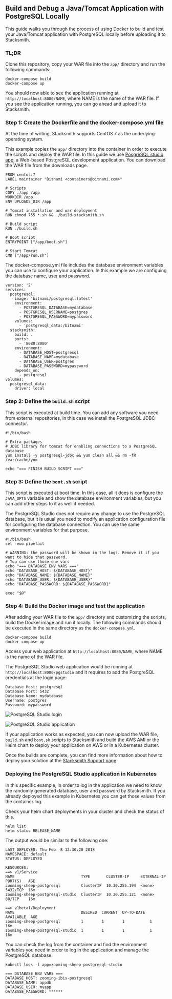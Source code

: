 ## Build and Debug a Java/Tomcat Application with PostgreSQL Locally

This guide walks you through the process of using Docker to build and test your Java/Tomcat application with PostgreSQL locally before uploading it to Stacksmith.

### TL;DR

Clone this repository, copy your WAR file into the `app/` directory and run the following commands:

```
docker-compose build
docker-compose up
```

You should now able to see the application running at `http://localhost:8080/NAME`, where NAME is the name of the WAR file. If you see the application running, you can go ahead and upload it to Stacksmith.

### Step 1: Create the Dockerfile and the docker-compose.yml file

At the time of writing, Stacksmith supports CentOS 7 as the underlying operating system.

This example copies the `app/` directory into the container in order to execute the scripts and deploy the WAR file. In this guide we use [PosgreSQL studio app](http://www.postgresqlstudio.org/), a Web-based PostgreSQL development application. You can download the WAR file from the downloads page.

```
FROM centos:7
LABEL maintainer "Bitnami <containers@bitnami.com>"

# Scripts
COPY ./app /app
WORKDIR /app
ENV UPLOADS_DIR /app

# Tomcat installation and war deployment
RUN chmod 755 *.sh && ./build-stacksmith.sh

# Build script
RUN ./build.sh

# Boot script
ENTRYPOINT ["/app/boot.sh"]

# Start Tomcat
CMD ["/app/run.sh"]
```

The docker-compose.yml file includes the database environment variables you can use to configure your application. In this example we are configuing the database name, user and password.

```
version: '2'
services:
  postgresql:
    image: 'bitnami/postgresql:latest'
    environment:
      - POSTGRESQL_DATABASE=mydatabase
      - POSTGRESQL_USERNAME=postgres
      - POSTGRESQL_PASSWORD=mypassword
    volumes:
      - 'postgresql_data:/bitnami'
  stacksmith:
    build: .
    ports:
      - '8080:8080'
    environment:
      - DATABASE_HOST=postgresql
      - DATABASE_NAME=mydatabase
      - DATABASE_USER=postgres
      - DATABASE_PASSWORD=mypassword
    depends_on:
      - postgresql
volumes:
  postgresql_data:
    driver: local
```

### Step 2: Define the `build.sh` script

This script is executed at build time. You can add any software you need from external repositories, in this case we install the PostgreSQL JDBC connector.

```
#!/bin/bash

# Extra packages
# JDBC library for tomcat for enabling connections to a PostgreSQL database
yum install -y postgresql-jdbc && yum clean all && rm -fR /var/cache/yum

echo "=== FINISH BUILD SCRIPT ==="
```

### Step 3: Define the `boot.sh` script

This script is executed at boot time. In this case, all it does is configure the `JAVA_OPTS` variable and show the database environment variables, but you can add other steps to it as well if needed.

The PostgreSQL Studio does not require any change to use the PostgreSQL database, but it is usual you need to modify an application configuration file for configuring the database connection. You can use the same environment variables for that purpose. 

```
#!/bin/bash
set -euo pipefail

# WARNING: the password will be shown in the logs. Remove it if you want to hide that password.
# You can use those env vars 
echo "=== DATABASE ENV VARS ==="
echo "DATABASE_HOST: ${DATABASE_HOST}"
echo "DATABASE_NAME: ${DATABASE_NAME}"
echo "DATABASE_USER: ${DATABASE_USER}"
echo "DATABASE_PASSWORD: ${DATABASE_PASSWORD}"

exec "$@"

```

### Step 4: Build the Docker image and test the application

After adding your WAR file to the `app/` directory and customizing the scripts, build the Docker image and run it locally. The following commands should be executed in the same directory as the `docker-compose.yml`.

```
docker-compose build
docker-compose up
```

Access your web application at `http://localhost:8080/NAME`, where NAME is the name of the WAR file.

The PostgreSQL Studio web application would be running at `http://localhost:8080/pgstudio` and it requires to add the PostgreSQL credentials at the login page:

```
Database Host: postgresql
Database Port: 5432
Database Name: mydatabase
Username: postgres
Password: mypassword
```

![PostgreSQL Studio login](./img/pgstudio-1.png)

![PostgreSQL Studio application](./img/pgstudio-2.png)


If your application works as expected, you can now upload the WAR file, `build.sh` and `boot.sh` scripts to Stacksmith and build the AWS AMI or the Helm chart to deploy your application on AWS or in a Kubernetes cluster.

Once the builds are complete, you can find more information about how to deploy your solution at the [Stacksmith Support page](https://beta.stacksmith.bitnami.com/support/).

### Deploying the PostgreSQL Studio application in Kubernetes

In this specific example, in order to log in the application we need to know the randomly generated database, user and password by Stacksmith. If you already deployed this example in Kubernetes you can get those values from the container log.

Check your helm chart deployments in your cluster and check the status of this.

```
helm list
helm status RELEASE_NAME
```

The output would be similar to the following one:

```
LAST DEPLOYED: Thu Feb  8 12:30:20 2018
NAMESPACE: default
STATUS: DEPLOYED

RESOURCES:
==> v1/Service
NAME                             TYPE       CLUSTER-IP     EXTERNAL-IP  PORT(S)   AGE
zooming-sheep-postgresql         ClusterIP  10.30.255.194  <none>       5432/TCP  16m
zooming-sheep-postgresql-studio  ClusterIP  10.30.255.121  <none>       80/TCP    16m

==> v1beta1/Deployment
NAME                             DESIRED  CURRENT  UP-TO-DATE  AVAILABLE  AGE
zooming-sheep-postgresql         1        1        1           1          16m
zooming-sheep-postgresql-studio  1        1        1           1          16m
```

You can check the log from the container and find the environment variables you need in order to log in the application and manage the PostgreSQL database.

```
kubectl logs -l app=zooming-sheep-postgresql-studio

=== DATABASE ENV VARS ===
DATABASE_HOST: zooming-ibis-postgresql
DATABASE_NAME: appdb
DATABASE_USER: myapp
DATABASE_PASSWORD: ******
```

